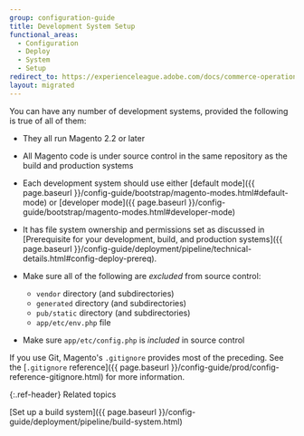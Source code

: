 ```yaml
---
group: configuration-guide
title: Development System Setup
functional_areas:
  - Configuration
  - Deploy
  - System
  - Setup
redirect_to: https://experienceleague.adobe.com/docs/commerce-operations/configuration-guide/deployment/development-system.html
layout: migrated
---
```


You can have any number of development systems, provided the following is true of all of them:

*  They all run Magento 2.2 or later
*  All Magento code is under source control in the same repository as the build and production systems
*  Each development system should use either [default mode]({{ page.baseurl }}/config-guide/bootstrap/magento-modes.html#default-mode) or [developer mode]({{ page.baseurl }}/config-guide/bootstrap/magento-modes.html#developer-mode)
*  It has file system ownership and permissions set as discussed in [Prerequisite for your development, build, and production systems]({{ page.baseurl }}/config-guide/deployment/pipeline/technical-details.html#config-deploy-prereq).
*  Make sure all of the following are _excluded_ from source control:

   *  `vendor` directory (and subdirectories)
   *  `generated` directory (and subdirectories)
   *  `pub/static` directory (and subdirectories)
   *  `app/etc/env.php` file

*  Make sure `app/etc/config.php` is _included_ in source control

If you use Git, Magento's `.gitignore` provides most of the preceding. See the [`.gitignore` reference]({{ page.baseurl }}/config-guide/prod/config-reference-gitignore.html) for more information.

{:.ref-header}
Related topics

[Set up a build system]({{ page.baseurl }}/config-guide/deployment/pipeline/build-system.html)
